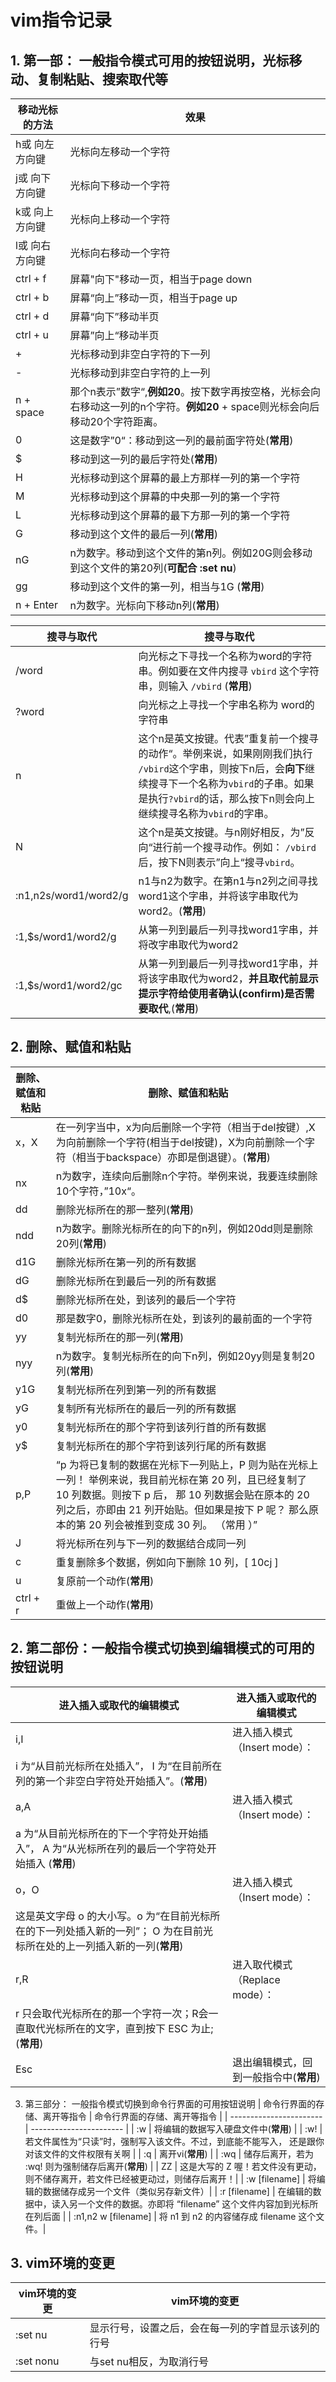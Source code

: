 # vim指令记录

## 1. **第一部： 一般指令模式可用的按钮说明，光标移动、复制粘贴、搜索取代等**


| 移动光标的方法 | 效果 |
| ---          |  ---        |
| h或 向左方向键 | 光标向左移动一个字符 |
| j或 向下方向键 | 光标向下移动一个字符 |
| k或 向上方向键 | 光标向上移动一个字符 |
| l或 向右方向键 | 光标向右移动一个字符 |
| ctrl + f     | 屏幕"向下"移动一页，相当于page down |
| ctrl + b     | 屏幕“向上”移动一页，相当于page up |
| ctrl + d     | 屏幕“向下”移动半页 |
| ctrl + u     | 屏幕”向上“移动半页 |
| +            | 光标移动到非空白字符的下一列 | 
| -            | 光标移动到非空白字符的上一列 | 
| n + space    | 那个n表示”数字“,**例如20**。按下数字再按空格，光标会向右移动这一列的n个字符。**例如20** + space则光标会向后移动20个字符距离。|
| 0 | 这是数字”0“：移动到这一列的最前面字符处(**常用**) | 
| $ | 移动到这一列的最后字符处(**常用**) | 
| H | 光标移动到这个屏幕的最上方那样一列的第一个字符 | 
| M | 光标移动到这个屏幕的中央那一列的第一个字符 | 
| L | 光标移动到这个屏幕的最下方那一列的第一个字符 |
| G | 移动到这个文件的最后一列(**常用**) | 
| nG | n为数字。移动到这个文件的第n列。例如20G则会移动到这个文件的第20列(**可配合 :set nu**)
| gg | 移动到这个文件的第一列，相当与1G (**常用**) |
| n + Enter | n为数字。光标向下移动n列(**常用**) | 

| 搜寻与取代 | 搜寻与取代 |
| ----     | --------- |
| /word    | 向光标之下寻找一个名称为word的字符串。例如要在文件内搜寻 `vbird` 这个字符串，则输入 `/vbird` (**常用**) |
| ?word | 向光标之上寻找一个字串名称为 word的字符串 |
| n | 这个n是英文按键。代表”重复前一个搜寻的动作“。举例来说，如果刚刚我们执行 `/vbird`这个字串，则按下n后，会**向下**继续搜寻下一个名称为`vbird`的子串。如果是执行`?vbird`的话，那么按下n则会向上继续搜寻名称为`vbird`的字串。|
| N | 这个n是英文按键。与n刚好相反，为”反向“进行前一个搜寻动作。例如： `/vbird`后，按下N则表示”向上“搜寻`vbird`。
| :n1,n2s/word1/word2/g | n1与n2为数字。在第n1与n2列之间寻找word1这个字串，并将该字串取代为word2。(**常用**) |
|:1,$s/word1/word2/g | 从第一列到最后一列寻找word1字串，并将改字串取代为word2 |
|:1,$s/word1/word2/gc | 从第一列到最后一列寻找word1字串，并将该字串取代为word2，**并且取代前显示提示字符给使用者确认(confirm)是否需要取代**,(**常用**) |

## 2. 删除、赋值和粘贴
| 删除、赋值和粘贴 | 删除、赋值和粘贴 |
| ---------     | ------------  |
| x，X | 在一列字当中，x为向后删除一个字符（相当于del按键）,X为向前删除一个字符(相当于del按键)，X为向前删除一个字符（相当于backspace）亦即是倒退键）。(**常用**)
| nx | n为数字，连续向后删除n个字符。举例来说，我要连续删除10个字符，”10x“。| 
| dd | 删除光标所在的那一整列(**常用**) | 
| ndd | n为数字。删除光标所在的向下的n列，例如20dd则是删除20列(**常用**) |
| d1G | 删除光标所在第一列的所有数据 | 
| dG | 删除光标所在到最后一列的所有数据 |
| d$ | 删除光标所在处，到该列的最后一个字符 | 
| d0 | 那是数字0，删除光标所在处，到该列的最前面的一个字符 | 
| yy | 复制光标所在的那一列(**常用**) |
| nyy | n为数字。复制光标所在的向下n列，例如20yy则是复制20列(**常用**)|
| y1G | 复制光标所在列到第一列的所有数据 | 
| yG | 复制所有光标所在的最后一列的所有数据 | 
| y0 | 复制光标所在的那个字符到该列行首的所有数据 | 
| y$ | 复制光标所在的那个字符到该列行尾的所有数据 | 
| p,P | “p 为将已复制的数据在光标下一列贴上，P 则为贴在光标上一列！ 举例来说，我目前光标在第 20 列，且已经复制了 10 列数据。则按下 p 后， 那 10 列数据会贴在原本的 20 列之后，亦即由 21 列开始贴。但如果是按下 P 呢？ 那么原本的第 20 列会被推到变成 30 列。 （常用 ）” | 
| J | 将光标所在列与下一列的数据结合成同一列 | 
| c | 重复删除多个数据，例如向下删除 10 列，[ 10cj ] |
| u | 复原前一个动作(**常用**) |
| ctrl + r | 重做上一个动作(**常用**) |

## 2. 第二部份：一般指令模式切换到编辑模式的可用的按钮说明

| 进入插入或取代的编辑模式 | 进入插入或取代的编辑模式 |
| ------------------- | ------------------- | 
| i,I | 进入插入模式（Insert mode）：
i 为“从目前光标所在处插入”， I 为“在目前所在列的第一个非空白字符处开始插入”。(**常用**) |
| a,A | 进入插入模式（Insert mode）：
a 为“从目前光标所在的下一个字符处开始插入”， A 为“从光标所在列的最后一个字符处开始插入 (**常用**) |
| o，O |  进入插入模式（Insert mode）：
这是英文字母 o 的大小写。o 为“在目前光标所在的下一列处插入新的一列”； O 为在目前光标所在处的上一列插入新的一列(**常用**) |
| r,R | 进入取代模式（Replace mode）：
r 只会取代光标所在的那一个字符一次；R会一直取代光标所在的文字，直到按下 ESC 为止;(**常用**) | 
|  Esc | 退出编辑模式，回到一般指令中(**常用**) | 


3. 第三部分： 一般指令模式切换到命令行界面的可用按钮说明
| 命令行界面的存储、离开等指令 | 命令行界面的存储、离开等指令 |
| ----------------------- | ----------------------- | 
| :w | 将编辑的数据写入硬盘文件中(**常用**) |
| :w! | 若文件属性为“只读”时，强制写入该文件。不过，到底能不能写入， 还是跟你对该文件的文件权限有关啊 |
| :q | 离开vi(**常用**) |
| :wq | 储存后离开，若为 :wq! 则为强制储存后离开(**常用**) |
| ZZ | 这是大写的 Z 喔！若文件没有更动，则不储存离开，若文件已经被更动过，则储存后离开！| 
| :w [filename] | 将编辑的数据储存成另一个文件（类似另存新文件）| 
| :r [filename] | 在编辑的数据中，读入另一个文件的数据。亦即将 “filename” 这个文件内容加到光标所在列后面 |
| :n1,n2 w [filename] | 将 n1 到 n2 的内容储存成 filename 这个文件。|

## 3. vim环境的变更
| vim环境的变更 | vim环境的变更 |
| ------------ | ---------- |
| :set nu | 显示行号，设置之后，会在每一列的字首显示该列的行号 |
| :set nonu | 与set nu相反，为取消行号 |